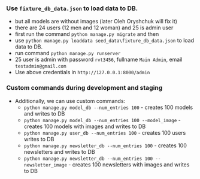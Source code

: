 


### Use `fixture_db_data.json` to load data to DB.
- but all models are without images (later Oleh Oryshchuk will fix it)
- there are 24 users (12 men and 12 woman) and 25 is admin user
- first run the command `python manage.py migrate` and then
- use `python manage.py loaddata seed_data\fixture_db_data.json` to load data to DB.
- run command `python manage.py runserver`
- 25 user is admin with password `rvt3456`, fullname `Main Admin`, email `testadmin@gmail.com`
- Use above credentials in `http://127.0.0.1:8000/admin`

### Custom commands during development and staging
- Additionally, we can use custom commands:
  - `python manage.py model_db --num_entries 100` - creates 100 models and writes to DB
  - `python manage.py model_db --num_entries 100 --model_image` - creates 100 models with images and writes to DB
  - `python manage.py user_db --num_entries 100` - creates 100 users writes to DB
  - `python manage.py newsletter_db --num_entries 100` - creates 100 newsletters and writes to DB
  - `python manage.py newsletter_db --num_entries 100 --newsletter_image` - creates 100 newsletters with images and writes to DB
